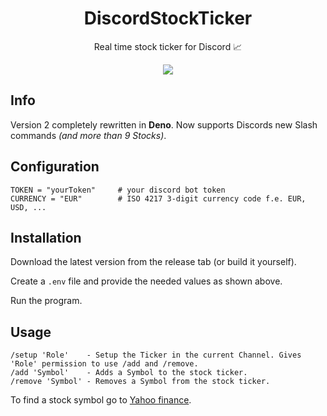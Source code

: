 <h1 align="center">
    DiscordStockTicker
</h2>
<p align="center">
    Real time stock ticker for Discord 📈
</p>
<p align="center">
    <img align="center" src="https://user-images.githubusercontent.com/70487423/111169810-97549b80-85a3-11eb-9ad0-f775e4398f0f.gif"/>
</p>

## Info

Version 2 completely rewritten in **Deno**.
Now supports Discords new Slash commands *(and more than 9 Stocks)*.
## Configuration
```env
TOKEN = "yourToken"     # your discord bot token
CURRENCY = "EUR"        # ISO 4217 3-digit currency code f.e. EUR, USD, ...
```
## Installation

Download the latest version from the release tab (or build it yourself).

Create a `.env` file and provide the needed values as shown above. 

Run the program.
## Usage
```
/setup 'Role'    - Setup the Ticker in the current Channel. Gives 'Role' permission to use /add and /remove.
/add 'Symbol'    - Adds a Symbol to the stock ticker.
/remove 'Symbol' - Removes a Symbol from the stock ticker.
```
To find a stock symbol go to [Yahoo finance](https://finance.yahoo.com/).
